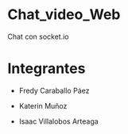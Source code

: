 # Chat_video_Web
Chat con socket.io

# Integrantes
- Fredy Caraballo Páez

- Katerin Muñoz

- Isaac Villalobos Arteaga
